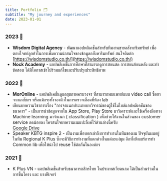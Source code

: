 ```yaml
---
title: Portfolio 🗂️
subtitle: "My journey and experiences"
date: 2023-01-01
---
```


### 2023 🐰
* **Wisdom Digital Agency** - พัฒนาแอปพลิเคชั่นสำหรับทีมงานขายอสังหาริมทรัพย์ เพื่อตอบโจทย์ลูกค้าในการเพิ่มความน่าสนใจของข้อมูลอสังหาริมทรัพย์
สนใจติดต่อ [https://wisdomstudio.co.th/](https://wisdomstudio.co.th/)
* **Nock Academy** - แอปพลิเคชั่นการศึกษาที่สามารถดูการสอนสด การสอนย้อนหลัง และทำข้อสอบ ได้มีโอกาสเข้าไปร่วมแก้ไขและปรับปรุงประสิทธิภาพ

### 2022 🐯
* **MorOnline** - แอปพลิเคชั่นดูแลสุขภาพครบวงจร ที่สามารถพบแพทย์แบบ video call ซื้อยาจากเภสัชกร หรือแม้กระทั้งจองคิวในการตรวจเลือดที่ห้อง lab
* เขียนบทความวิชาการเรื่อง "การจาแนกประเภทบทวิจารณ์ของผู้ใช้โมไบล์แอปพลิเคชันของธนาคาร" - เป็นการนำข้อมูลจากใน App Store, Play Store มาวิเคราะห์และใช้เครื่องมือทาง Machine learning มาจำแนก ( classification ) เพื่อช่วยให้งานในส่วนของ customer service ลดน้อยลง ใครสนใจบทความผมแปะลิ้งค์ไว้ด้านล่างนี้ครับ  
[Google Drive](https://drive.google.com/file/d/1CFPh9n-_-1dv8rcpDWTSml1I_u398wlb/view?usp=share_link&ref=cwstory.com)
* Speaker KBTG inspire 2 - เป็นงานเพื่อบอกเล่าถึงการทำงานในทีมของผม ปัจจุบันผมอยู่ในทีม Regional K Plus ซึ่งจะมีวิธีการทำงานที่แตกต่างในแต่ละแง่มุม อีกทั้งยังแชร์การทำ Common lib เพื่อให้นำไป reuse ใช้ต่อกันในองค์กร

### 2021 🐂
* K Plus VN - แอปพลิเคชั่นสำหรับธนาคารกสิกรไทย ในประเทศเวียดนาม ได้เป็นส่วนร่วมในการขึ้นโครง และ บางฟีเจอร์